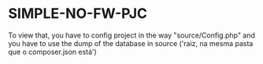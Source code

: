# SIMPLE-NO-FW-PJC

To view that, you have to config project in the way "source/Config.php" and you have to use the dump of the database in source ('raiz, na mesma pasta que o composer.json está')
